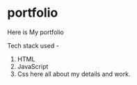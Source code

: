 # portfolio

Here is My portfolio

Tech stack used -
1. HTML
2. JavaScript
3. Css
here all about my details and work.
